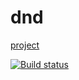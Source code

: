 # dnd

[project](https://batninedr.github.io/ahj-dnd/)

[![Build status](https://ci.appveyor.com/api/projects/status/3defiys7b4ao2b1d/branch/master?svg=true)](https://ci.appveyor.com/project/batninedr/ahj-dnd)
